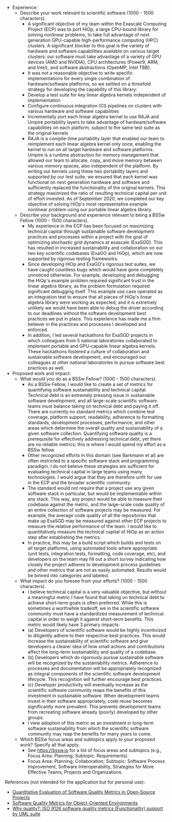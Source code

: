 - Experience:
    - Describe your work relevant to scientific software (1000 - 1500 characters).
        -  A significant objective of my team within the Exascale Computing Project (ECP) was to port HiOp, a large CPU-bound library for solving nonlinear problems, to take full advantage of next generation GPU-capable high-performance computing (HPC) clusters. A significant blocker to this goal is the variety of hardware and software capabilities available on various target clusters: our software must take advantage of a variety of GPU devices (AMD and NVIDIA), CPU architectures (Power9, ARM, and Intel), and software abstractions (OpenMP, Intel TBB).
        -  It was not a reasonable objective to write specific implementations for every single combination of hardware/software platforms, so we settled on a threefold strategy for developing the capability of this library:
        -  Develop a test suite for key linear algebra kernels independent of implementation
        -  Configure continuous integration (CI) pipelines on clusters with various hardware and software capabilities
        -  Incrementally port each linear algebra kernel to use RAJA and Umpire portability layers to take advantage of hardware/software capabilities on each platform, subject to the same test suite as the original kernels
        -  RAJA is a compile-time portability layer that enabled our team to reimplement each linear algebra kernel only once, enabling the kernel to run on all target hardware and software platforms. Umpire is a runtime abstraction for memory management that allowed our team to allocate, copy, and move memory between various memory spaces, also independent of the platform. By writing our kernels using these two portability layers and supported by our test suite, we ensured that each kernel was functional on next generation hardware and software and sufficiently replaced the functionality of the original kernels. This strategy maximized the ratio of resulting technical capital per unit of effort invested. As of September 2020, we completed our key objective of solving HiOp's most representative example nonlinear problem using our portable linear algebra library.
    - Describe your background and experience relevant to being a BSSw Fellow (1000 - 1500 characters).
        -  My experience in the ECP has been focused on maximizing technical capital through sustainable software development practices and processes within a project with the goal of optimizing stochastic grid dynamics at exascale (ExaSGD). This has resulted in increased sustainability and collaboration on our two key scientific codebases (ExaGO and HiOp), which are now supported by rigorous testing frameworks.
        -  Since developing HiOp and ExaGO's rigorous test suites, we have caught countless bugs which would have gone completely unnoticed otherwise. For example, developing and debugging the HiOp's example problem required significant trust in the linear algebra library, as the problem formulation required significant debugging itself. This example use case operated as an integration test to ensure that all pieces of HiOp's linear algebra library were working as expected, and it is extremely unlikely we would have been able to debug the driver according to our deadlines without the software development best practices we put in place. This experience has made me a firm believer in the practices and processes I developed and enforced.
        -  In addition, I led several hackathons for ExaSGD projects in which colleagues from 5 national laboratories collaborated to implement portable and GPU-capable linear algebra kernels. These hackathons fostered a culture of collaboration and sustainable software development, and encouraged our colleagues at other national laboratories to pursue software best practices as well.
- Proposed work and impact:
    - What would you do as a BSSw Fellow? (1000 - 1500 characters).
        -  As a BSSw Fellow, I would like to create a set of metrics for quantifying software sustainability and technical capital. Technical debt is an extremely pressing issue in sustainable software development, and all large-scale scientific software teams must balance taking on technical debt and paying it off. There are currently no standard metrics which combine test coverage, platform support, readability, adherence to formatting standards, development processes, performance, and other areas which determine the overall quality and sustainability of a given software collection. Quantifying software quality is a prerequisite for effectively addressing technical debt, yet there are no reliable metrics; this is where I would spend my effort as a BSSw fellow. 
        - Other recognized efforts in this domain (see Barkmann et al) are often restricted to a specific software stack and programming paradigm. I do not beleive these strategies are sufficient for evaluating technical captial in large teams using many technologies. I would argue that they are therefore unfit for use in the ECP and the broader scientific community.
        -  The standard would not require that a project use any given software stack in particular, but would be implementable within any stack. This way, any project would be able to measure their codebase against the metric, and the large-scale code quality of an entire collection of software projects may be measured. For example, the average code quality of all the repositories that make up ExaSGD may be measured against other ECP projects to measure the relative performance of the team. I would like to quantitatively measure the technical capital of HiOp as an action step after establishing the metrics.
        -  In practice, this may be a build script which builds and tests on all target platforms, using automated tools where appropriate (unit tests, integration tests, formatting, code coverage, etc), and developers on the team may fill out a short survey indicating how closely the project adheres to development process guidelines and other metrics that are not as easily automated. Results would be binned into categories and labeled.
    - What impact do you foresee from your efforts? (1000 - 1500 characters).
        -  I believe technical capital is a very valuable objective, but without a meaningful metric I have found that taking on technical debt to achieve short-term goals is often preferred. While this is sometimes a worthwhile tradeoff, we in the scientific software community must have a standardized measurement of technical capital in order to weigh it against short-term benefits. This metric would likely have 3 primary impacts:
        -  (a) Developers of scientific software would be highly incentivized to diligently adhere to their respective best practices. This would increase the sustainability of scientific software and give developers a clearer idea of how small actions and contributions affect the long-term sustainability and quality of a codebase.
        -  (b) Developers which do rigorously pursue sustainable software will be recognized by the sustainability metrics. Adherence to processes and documentation will be appropriately recognized as integral components of the scientific software development lifecycle. This recognition will further encourage best practices.
        -  (c) Developer productivity will eventually increase as the scientific software community reaps the benefits of this investment in sustainable software. When development teams invest in their software appropriately, code reuse becomes significantly more prevalent. This prevents development teams from recreating software already (poorly) developed by other groups. 
        -  I view adoption of this metric as an investment in long-term software sustainability from which the scientific software community may reap the benefits for many years to come.
    - Which BSSw focus areas and subtopics apply to your proposed work? Specify all that apply.
        -  See https://bssw.io for a list of focus areas and subtopics (e.g., Focus Area: Planning; Subtopic: Requirements).
        -  Focus Area: Planning, Collaboration; Subtopic: Software Process Improvement, Software Interoperability, Strategies for More Effective Teams, Projects and Organizations.


References (not intended for the application but for personal use):

- [Quantitative Evaluation of Software Quality Metrics in Open-Source Projects](https://ieeexplore.ieee.org/abstract/document/5136793)
- [Software Quality Metrics for Object-Oriented Environments](http://people.ucalgary.ca/~far/Lectures/SENG421/PDF/oocross.pdf)
- [Why quality?: ISO 9126 software quality metrics (Functionality) support by UML suite](https://dl.acm.org/doi/abs/10.1145/1050849.1050860)
